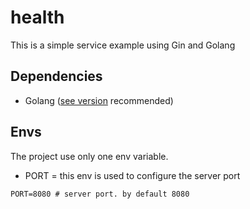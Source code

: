 # health

This is a simple service example using Gin and Golang

## Dependencies
* Golang ([see version][golang-version] recommended)

## Envs
The project use only one env variable.

* PORT = this env is used to configure the server port

``` dotenv
PORT=8080 # server port. by default 8080
```

[golang-version]: .goversion
